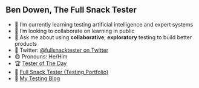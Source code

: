 ## Ben Dowen, The Full Snack Tester

- 🌱 I’m currently learning testing artificial intelligence and expert systems
- 👯 I’m looking to collaborate on learning in public
- 💬 Ask me about using **collaborative**, **exploratory** testing to build better products
- 🐤 Twitter: [@fullsnacktester on Twitter](https://twitter.com/FullSnackTester)
- 😄 Pronouns: He/Him
- 🏆 [Tester of The Day](https://testeroftheday.com/)
- 🥨 [Full Snack Tester (Testing Portfolio)](https://www.fullsnacktester.com/)
- 🧔 [My Testing Blog](https://dowen.me.uk)

